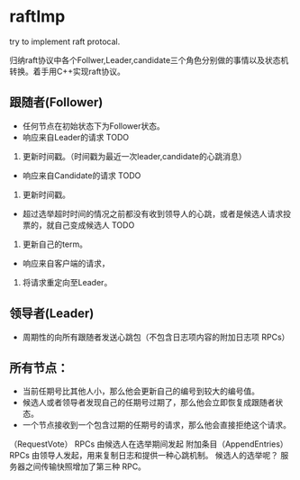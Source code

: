 # raftImp
try to implement raft protocal.

归纳raft协议中各个Follwer,Leader,candidate三个角色分别做的事情以及状态机转换。着手用C++实现raft协议。

## 跟随者(Follower)
* 任何节点在初始状态下为Follower状态。
* 响应来自Leader的请求 TODO
1. 更新时间戳。（时间戳为最近一次leader,candidate的心跳消息）
* 响应来自Candidate的请求 TODO
1. 更新时间戳。
* 超过选举超时时间的情况之前都没有收到领导人的心跳，或者是候选人请求投票的，就自己变成候选人 TODO
1. 更新自己的term。
* 响应来自客户端的请求，
1. 将请求重定向至Leader。

## 领导者(Leader)
* 周期性的向所有跟随者发送心跳包（不包含日志项内容的附加日志项 RPCs）

## 所有节点：
* 当前任期号比其他人小，那么他会更新自己的编号到较大的编号值。
* 候选人或者领导者发现自己的任期号过期了，那么他会立即恢复成跟随者状态。
* 一个节点接收到一个包含过期的任期号的请求，那么他会直接拒绝这个请求。


（RequestVote） RPCs 由候选人在选举期间发起
附加条目（AppendEntries）RPCs 由领导人发起，用来复制日志和提供一种心跳机制。
候选人的选举呢？
服务器之间传输快照增加了第三种 RPC。
